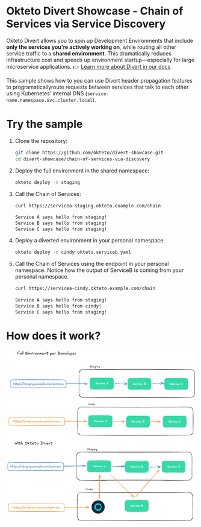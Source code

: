 # Okteto Divert Showcase - Chain of Services via Service Discovery

Okteto Divert allows you to spin up Development Environments that include **only the services you're actively working on**, while routing all other service traffic to a **shared environment**. This dramatically reduces infrastructure cost and speeds up environment startup—especially for large microservice applications.
👉 [Learn more about Divert in our docs](https://www.okteto.com/docs/reference/okteto-manifest/#divert)

This sample shows how to you can use Divert header propagation features to programaticallyroute requests between services that talk to each other using Kubernetes’ internal DNS (`service-name.namespace.svc.cluster.local`).

# Try the sample

1. Clone the repository:
   ```bash
   git clone https://github.com/okteto/divert-showcase.git
   cd divert-showcase/chain-of-services-via-discovery
   ```
2. Deploy the full environment in the shared namespace:
   ```bash
   okteto deploy -n staging
   ```

3. Call the Chain of Services:
    ```bash
    curl https://servicea-staging.okteto.example.com/chain
    ```


    ```
    Service A says hello from staging!
    Service B says hello from staging!
    Service C says hello from staging!
    ```

4. Deploy a diverted environment in your personal namespace.
   ```bash
   okteto deploy -n cindy okteto.serviceb.yaml
   ```

5. Call the Chain of Services using the endpoint in your personal namespace. Notice how the output of ServiceB is coming from your personal namespace.
    ```bash
    curl https://servicea-cindy.okteto.example.com/chain
    ```


    ```
    Service A says hello from staging!
    Service B says hello from cindy!
    Service C says hello from staging!
    ```

# How does it work?
![Chain of Services via Service Discovery](ChainOfServices-Divert.png)

